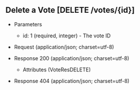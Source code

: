 ## Delete a Vote [DELETE /votes/{id}]

+ Parameters

    + id: 1 (required, integer) - The vote ID

+ Request (application/json; charset=utf-8)

    <!-- include(../auth/authHeader.md) -->

+ Response 200 (application/json; charset=utf-8)

    + Attributes (VoteResDELETE)

+ Response 404 (application/json; charset=utf-8)
